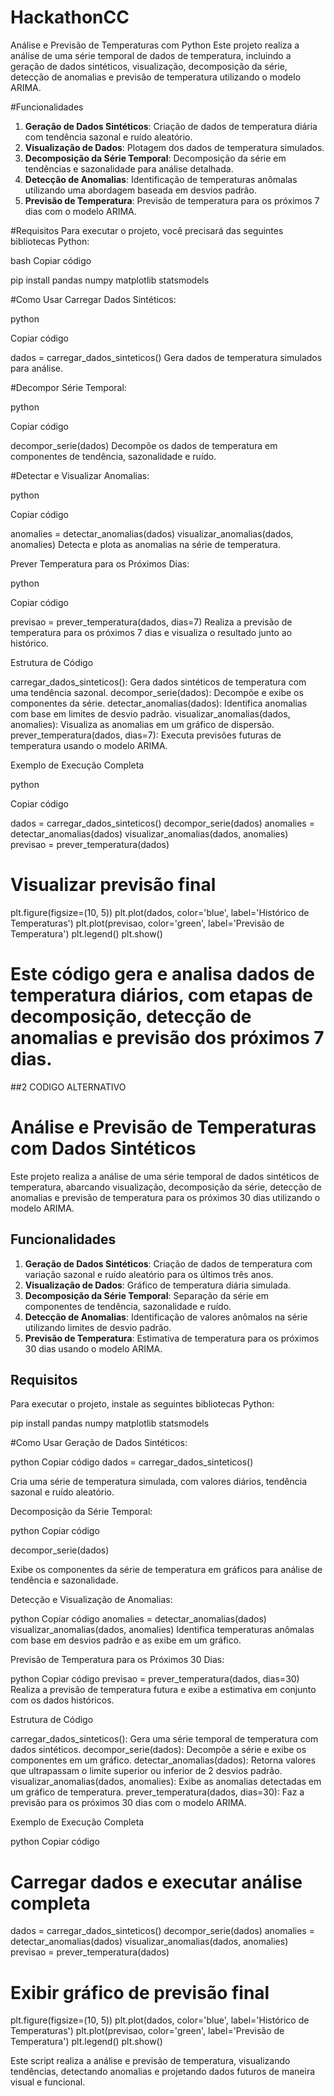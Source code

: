 # HackathonCC

Análise e Previsão de Temperaturas com Python
Este projeto realiza a análise de uma série temporal de dados de temperatura, incluindo a geração de dados sintéticos, visualização, decomposição da série, detecção de anomalias e previsão de temperatura utilizando o modelo ARIMA.

#Funcionalidades
1. **Geração de Dados Sintéticos**: Criação de dados de temperatura diária com tendência sazonal e ruído aleatório.
2. **Visualização de Dados**: Plotagem dos dados de temperatura simulados.
3. **Decomposição da Série Temporal**: Decomposição da série em tendências e sazonalidade para análise detalhada.
4. **Detecção de Anomalias**: Identificação de temperaturas anômalas utilizando uma abordagem baseada em desvios padrão.
5. **Previsão de Temperatura**: Previsão de temperatura para os próximos 7 dias com o modelo ARIMA.


#Requisitos
Para executar o projeto, você precisará das seguintes bibliotecas Python:

bash
Copiar código

pip install pandas numpy matplotlib statsmodels

#Como Usar
Carregar Dados Sintéticos:


python

Copiar código

dados = carregar_dados_sinteticos()
Gera dados de temperatura simulados para análise.

#Decompor Série Temporal:

python

Copiar código

decompor_serie(dados)
Decompõe os dados de temperatura em componentes de tendência, sazonalidade e ruído.

#Detectar e Visualizar Anomalias:

python

Copiar código

anomalies = detectar_anomalias(dados)
visualizar_anomalias(dados, anomalies)
Detecta e plota as anomalias na série de temperatura.

Prever Temperatura para os Próximos Dias:

python

Copiar código

previsao = prever_temperatura(dados, dias=7)
Realiza a previsão de temperatura para os próximos 7 dias e visualiza o resultado junto ao histórico.

Estrutura de Código

carregar_dados_sinteticos(): Gera dados sintéticos de temperatura com uma tendência sazonal.
decompor_serie(dados): Decompõe e exibe os componentes da série.
detectar_anomalias(dados): Identifica anomalias com base em limites de desvio padrão.
visualizar_anomalias(dados, anomalies): Visualiza as anomalias em um gráfico de dispersão.
prever_temperatura(dados, dias=7): Executa previsões futuras de temperatura usando o modelo ARIMA.

Exemplo de Execução Completa

python

Copiar código

dados = carregar_dados_sinteticos()
decompor_serie(dados)
anomalies = detectar_anomalias(dados)
visualizar_anomalias(dados, anomalies)
previsao = prever_temperatura(dados)

# Visualizar previsão final
plt.figure(figsize=(10, 5))
plt.plot(dados, color='blue', label='Histórico de Temperaturas')
plt.plot(previsao, color='green', label='Previsão de Temperatura')
plt.legend()
plt.show()

Este código gera e analisa dados de temperatura diários, com etapas de decomposição, detecção de anomalias e previsão dos próximos 7 dias.
==========================================================================================================================================

  ##2 CODIGO ALTERNATIVO

# Análise e Previsão de Temperaturas com Dados Sintéticos

Este projeto realiza a análise de uma série temporal de dados sintéticos de temperatura, abarcando visualização, decomposição da série, detecção de anomalias e previsão de temperatura para os próximos 30 dias utilizando o modelo ARIMA.

## Funcionalidades

1. **Geração de Dados Sintéticos**: Criação de dados de temperatura com variação sazonal e ruído aleatório para os últimos três anos.
2. **Visualização de Dados**: Gráfico de temperatura diária simulada.
3. **Decomposição da Série Temporal**: Separação da série em componentes de tendência, sazonalidade e ruído.
4. **Detecção de Anomalias**: Identificação de valores anômalos na série utilizando limites de desvio padrão.
5. **Previsão de Temperatura**: Estimativa de temperatura para os próximos 30 dias usando o modelo ARIMA.

## Requisitos

Para executar o projeto, instale as seguintes bibliotecas Python:

pip install pandas numpy matplotlib statsmodels

#Como Usar
Geração de Dados Sintéticos:

python
Copiar código
dados = carregar_dados_sinteticos()

Cria uma série de temperatura simulada, com valores diários, tendência sazonal e ruído aleatório.

Decomposição da Série Temporal:

python
Copiar código

decompor_serie(dados)

Exibe os componentes da série de temperatura em gráficos para análise de tendência e sazonalidade.

Detecção e Visualização de Anomalias:

python
Copiar código
anomalies = detectar_anomalias(dados)
visualizar_anomalias(dados, anomalies)
Identifica temperaturas anômalas com base em desvios padrão e as exibe em um gráfico.

Previsão de Temperatura para os Próximos 30 Dias:

python
Copiar código
previsao = prever_temperatura(dados, dias=30)
Realiza a previsão de temperatura futura e exibe a estimativa em conjunto com os dados históricos.

Estrutura de Código

carregar_dados_sinteticos(): Gera uma série temporal de temperatura com dados sintéticos.
decompor_serie(dados): Decompõe a série e exibe os componentes em um gráfico.
detectar_anomalias(dados): Retorna valores que ultrapassam o limite superior ou inferior de 2 desvios padrão.
visualizar_anomalias(dados, anomalies): Exibe as anomalias detectadas em um gráfico de temperatura.
prever_temperatura(dados, dias=30): Faz a previsão para os próximos 30 dias com o modelo ARIMA.

Exemplo de Execução Completa

python
Copiar código

# Carregar dados e executar análise completa

dados = carregar_dados_sinteticos()
decompor_serie(dados)
anomalies = detectar_anomalias(dados)
visualizar_anomalias(dados, anomalies)
previsao = prever_temperatura(dados)

# Exibir gráfico de previsão final

plt.figure(figsize=(10, 5))
plt.plot(dados, color='blue', label='Histórico de Temperaturas')
plt.plot(previsao, color='green', label='Previsão de Temperatura')
plt.legend()
plt.show()

Este script realiza a análise e previsão de temperatura, visualizando tendências, detectando anomalias e projetando dados futuros de maneira visual e funcional.
